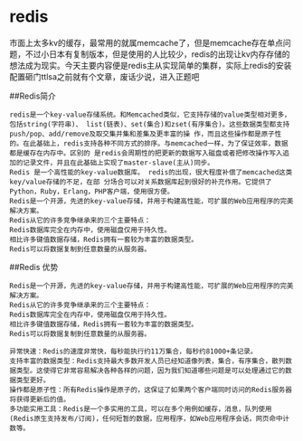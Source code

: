 # redis

市面上太多kv的缓存，最常用的就属memcache了，但是memcache存在单点问题，不过小日本有复制版本，但是使用的人比较少，redis的出现让kv内存存储的想法成为现实。今天主要内容便是redis主从实现简单的集群，实际上redis的安装配置砸门ttlsa之前就有个文章，废话少说，进入正题吧


##Redis简介

```
redis是一个key-value存储系统。和Memcached类似，它支持存储的value类型相对更多，包括string(字符串)、 list(链表)、set(集合)和zset(有序集合)。这些数据类型都支持push/pop、add/remove及取交集并集和差集及更丰富的操 作，而且这些操作都是原子性的。在此基础上，redis支持各种不同方式的排序。与memcached一样，为了保证效率，数据都是缓存在内存中。区别的 是redis会周期性的把更新的数据写入磁盘或者把修改操作写入追加的记录文件，并且在此基础上实现了master-slave(主从)同步。
Redis 是一个高性能的key-value数据库。 redis的出现，很大程度补偿了memcached这类key/value存储的不足，在部 分场合可以对关系数据库起到很好的补充作用。它提供了Python，Ruby，Erlang，PHP客户端，使用很方便。
Redis是一个开源，先进的key-value存储，并用于构建高性能，可扩展的Web应用程序的完美解决方案。
Redis从它的许多竞争继承来的三个主要特点：
Redis数据库完全在内存中，使用磁盘仅用于持久性。
相比许多键值数据存储，Redis拥有一套较为丰富的数据类型。
Redis可以将数据复制到任意数量的从服务器。

```

##Redis 优势
```
Redis是一个开源，先进的key-value存储，并用于构建高性能，可扩展的Web应用程序的完美解决方案。
Redis从它的许多竞争继承来的三个主要特点：
Redis数据库完全在内存中，使用磁盘仅用于持久性。
相比许多键值数据存储，Redis拥有一套较为丰富的数据类型。
Redis可以将数据复制到任意数量的从服务器。

异常快速：Redis的速度非常快，每秒能执行约11万集合，每秒约81000+条记录。
支持丰富的数据类型：Redis支持最大多数开发人员已经知道像列表，集合，有序集合，散列数据类型。这使得它非常容易解决各种各样的问题，因为我们知道哪些问题是可以处理通过它的数据类型更好。
操作都是原子性：所有Redis操作是原子的，这保证了如果两个客户端同时访问的Redis服务器将获得更新后的值。
多功能实用工具：Redis是一个多实用的工具，可以在多个用例如缓存，消息，队列使用(Redis原生支持发布/订阅)，任何短暂的数据，应用程序，如Web应用程序会话，网页命中计数等。
```
